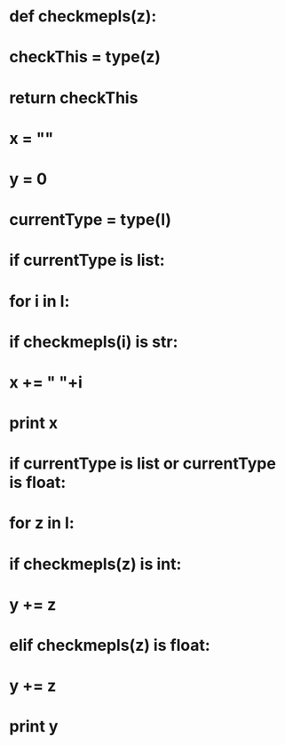# def checkmepls(z):
#     checkThis = type(z)
#     return checkThis
#
# x = ""
# y = 0
# currentType = type(l)
#
# if currentType is list:
#     for i in l:
#         if checkmepls(i) is str:
#             x += " "+i
#     print x
#
# if currentType is list or currentType is float:
#     for z in l:
#         if checkmepls(z) is int:
#             y += z
#         elif checkmepls(z) is float:
#             y += z
# print y
